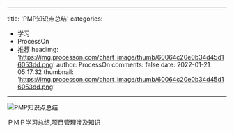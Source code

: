 
---
title: 'PMP知识点总结'
categories: 
 - 学习
 - ProcessOn
 - 推荐
headimg: 'https://img.processon.com/chart_image/thumb/60064c20e0b34d45d16053dd.png'
author: ProcessOn
comments: false
date: 2022-01-21 05:17:32
thumbnail: 'https://img.processon.com/chart_image/thumb/60064c20e0b34d45d16053dd.png'
---

<div>   
<img class="thumb" alt="PMP知识点总结" src="https://img.processon.com/chart_image/thumb/60064c20e0b34d45d16053dd.png" referrerpolicy="no-referrer">
<p>ＰＭＰ学习总结,项目管理涉及知识</p>  
</div>
            